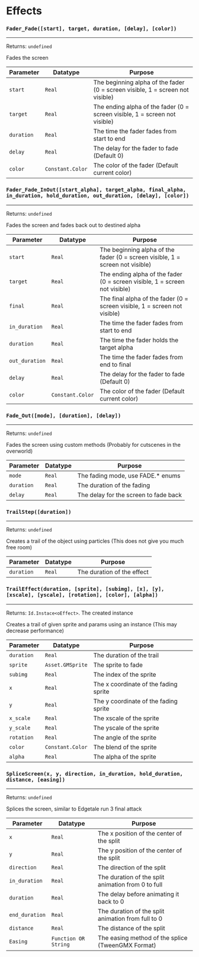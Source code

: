 # Effects

### `Fader_Fade([start], target, duration, [delay], [color])`
---
 Returns: `undefined`

Fades the screen

| Parameter | Datatype  | Purpose |
|-----------|-----------|---------|
|`start` |`Real` |The beginning alpha of the fader (0 = screen visible, 1 = screen not visible) |
|`target` |`Real` |The ending alpha of the fader (0 = screen visible, 1 = screen not visible) |
|`duration` |`Real` |The time the fader fades from start to end |
|`delay` |`Real` |The delay for the fader to fade (Default 0) |
|`color` |`Constant.Color` |The color of the fader (Default current color) |







### `Fader_Fade_InOut([start_alpha], target_alpha, final_alpha, in_duration, hold_duration, out_duration, [delay], [color])`
---
 Returns: `undefined`

Fades the screen and fades back out to destined alpha

| Parameter | Datatype  | Purpose |
|-----------|-----------|---------|
|`start` |`Real` |The beginning alpha of the fader (0 = screen visible, 1 = screen not visible) |
|`target` |`Real` |The ending alpha of the fader (0 = screen visible, 1 = screen not visible) |
|`final` |`Real` |The final alpha of the fader (0 = screen visible, 1 = screen not visible) |
|`in_duration` |`Real` |The time the fader fades from start to end |
|`duration` |`Real` |The time the fader holds the target alpha |
|`out_duration` |`Real` |The time the fader fades from end to final |
|`delay` |`Real` |The delay for the fader to fade (Default 0) |
|`color` |`Constant.Color` |The color of the fader (Default current color) |












### `Fade_Out([mode], [duration], [delay])`
---
 Returns: `undefined`

Fades the screen using custom methods (Probably for cutscenes in the overworld)

| Parameter | Datatype  | Purpose |
|-----------|-----------|---------|
|`mode` |`Real` |The fading mode, use FADE.\* enums |
|`duration` |`Real` |The duration of the fading |
|`delay` |`Real` |The delay for the screen to fade back |






### `TrailStep([duration])`
---
 Returns: `undefined`

Creates a trail of the object using particles (This does not give you much free room)

| Parameter | Datatype  | Purpose |
|-----------|-----------|---------|
|`duration` |`Real` |The duration of the effect |









### `TrailEffect(duration, [sprite], [subimg], [x], [y], [xscale], [yscale], [rotation], [color], [alpha])`
---
 Returns: `Id.Instace<oEffect>`. The created instance

Creates a trail of given sprite and params using an instance (This may decrease performance)

| Parameter | Datatype  | Purpose |
|-----------|-----------|---------|
|`duration` |`Real` |The duration of the trail |
|`sprite` |`Asset.GMSprite` |The sprite to fade |
|`subimg` |`Real` |The index of the sprite |
|`x` |`Real` |The x coordinate of the fading sprite |
|`y` |`Real` |The y coordinate of the fading sprite |
|`x_scale` |`Real` |The xscale of the sprite |
|`y_scale` |`Real` |The yscale of the sprite |
|`rotation` |`Real` |The angle of the sprite |
|`color` |`Constant.Color` |The blend of the sprite |
|`alpha` |`Real` |The alpha of the sprite |

### `SpliceScreen(x, y, direction, in_duration, hold_duration, distance, [easing])`
---
 Returns: `undefined`

Splices the screen, similar to Edgetale run 3 final attack

| Parameter | Datatype  | Purpose |
|-----------|-----------|---------|
|`x` |`Real` |The x position of the center of the split |
|`y` |`Real` |The y position of the center of the split |
|`direction` |`Real` |The direction of the split |
|`in_duration` |`Real` |The duration of the split animation from 0 to full |
|`duration` |`Real` |The delay before animating it back to 0 |
|`end_duration` |`Real` |The duration of the split animation from full to 0 |
|`distance` |`Real` |The distance of the split |
|`Easing` |`Function OR String` |The easing method of the splice (TweenGMX Format) |
















